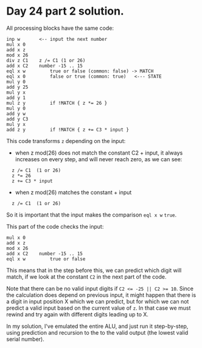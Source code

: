 # Day 24 part 2 solution.

All processing blocks have the same code:

```
inp w		<-- input the next number
mul x 0
add x z
mod x 26
div z C1	z /= C1 (1 or 26)
add x C2	number -15 .. 15
eql x w         true or false (common: false) -> MATCH
eql x 0         false or true (common: true)   <--- STATE
mul y 0
add y 25
mul y x
add y 1
mul z y         if !MATCH { z *= 26 }
mul y 0
add y w
add y C3
mul y x
add z y         if !MATCH { z += C3 * input }
```

This code transforms `z` depending on the input:

- when z mod(26) does not match the constant C2 + input, it always increases
  on every step, and will never reach zero, as we can see:

```
  z /= C1  (1 or 26)
  z *= 26
  z += C3 * input
```

- when z mod(26) matches the constant + input

```
  z /= C1  (1 or 26)
```

So it is important that the input makes the comparison `eql x w` `true`.

This part of the code checks the input:

```
mul x 0
add x z
mod x 26
add x C2	number -15 .. 15
eql x w         true or false
```

This means that in the step before this, we can predict which digit will
match, if we look at the constant `C2` in the next part of the code.

Note that there can be no valid input digits if `C2 <= -25 || C2 >= 10`.
Since the calculation does depend on previous input, it might happen
that there is a digit in input position X which we can predict, but
for which we can not predict a valid input based on the current value
of `z`. In that case we must rewind and try again with different digits
leading up to X.

In my solution, I've emulated the entire ALU, and just run it
step-by-step, using prediction and recursion to the to the valid
output (the lowest valid serial number).

